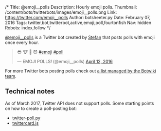 /*
Title: @emoji__polls
Description: Hourly emoji polls.
Thumbnail: /content/bots/twitterbots/images/emoji__polls.png
Link: https://twitter.com/emoji__polls
Author: botsheeter.py
Date: February 07, 2016
Tags: twitter,bot,twitterbot,active,emoji,poll,fourtonfish
Nav: hidden
Robots: index,follow
*/

[@emoji__polls](https://twitter.com/emoji__polls) is a Twitter bot created by [Stefan](https://twitter.com/fourtonfish) that posts polls with emoji once every hour.

<blockquote class="twitter-tweet" data-lang="en"><p lang="und" dir="ltr">😎 🐮 😬 😈 <a href="https://twitter.com/hashtag/emoji?src=hash">#emoji</a> <a href="https://twitter.com/hashtag/poll?src=hash">#poll</a></p>&mdash; EMOJI POLLS! (@emoji__polls) <a href="https://twitter.com/emoji__polls/status/719706620603838466">April 12, 2016</a></blockquote>

For more Twitter bots posting polls check out [a list managed by the Botwiki team](https://twitter.com/botwikidotorg/lists/bots-posting-polls1/members).

## Technical notes

As of March 2017, Twitter API does not support polls. Some starting points on how to create a poll-posting bot:

- [twitter-poll.py](https://gist.github.com/fourtonfish/5ac885e5e13e6ca33dca9f8c2ef1c46e)
- [twittercard.js](https://gist.github.com/fourtonfish/816c5272c3480c7d0e102b393f60bd49)

<script async src="//platform.twitter.com/widgets.js" charset="utf-8"></script>
